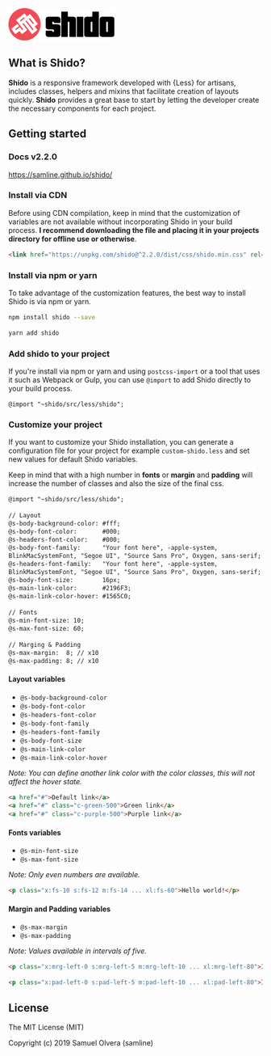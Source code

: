 [![image](https://github.com/samline/shido/raw/master/shido.png)](<https://samline.github.io/shido>)

## What is Shido?
**Shido** is a responsive framework developed with {Less} for artisans, includes classes, helpers and mixins that facilitate creation of layouts quickly. **Shido** provides a great base to start by letting the developer create the necessary components for each project.

## Getting started

### Docs v2.2.0
<https://samline.github.io/shido/>

### Install via CDN
Before using CDN compilation, keep in mind that the customization of variables are not available without incorporating Shido in your build process. **I recommend downloading the file and placing it in your projects directory for offline use or otherwise**.

```html
<link href="https://unpkg.com/shido@^2.2.0/dist/css/shido.min.css" rel="stylesheet">
```

### Install via npm or yarn
To take advantage of the customization features, the best way to install Shido is via npm or yarn.

```bash
npm install shido --save
```
```bash
yarn add shido
```

### Add shido to your project
If you're install via npm or yarn and using `postcss-import` or a tool that uses it such as Webpack or Gulp, you can use `@import` to add Shido directly to your build process.

```less
@import "~shido/src/less/shido";
```

### Customize your project
If you want to customize your Shido installation, you can generate a configuration file for your project for example `custom-shido.less` and set new values for default Shido variables.

Keep in mind that with a high number in **fonts** or **margin** and **padding** will increase the number of classes and also the size of the final css.

```less
@import "~shido/src/less/shido";

// Layout
@s-body-background-color: #fff;
@s-body-font-color:       #000;
@s-headers-font-color:    #000;
@s-body-font-family:      "Your font here", -apple-system, BlinkMacSystemFont, "Segoe UI", "Source Sans Pro", Oxygen, sans-serif;
@s-headers-font-family:   "Your font here", -apple-system, BlinkMacSystemFont, "Segoe UI", "Source Sans Pro", Oxygen, sans-serif;
@s-body-font-size:        16px;
@s-main-link-color:       #2196F3;
@s-main-link-color-hover: #1565C0;

// Fonts
@s-min-font-size: 10;
@s-max-font-size: 60;

// Marging & Padding
@s-max-margin:  8; // x10
@s-max-padding: 8; // x10
```

#### Layout variables
- `@s-body-background-color`
- `@s-body-font-color`
- `@s-headers-font-color`
- `@s-body-font-family`
- `@s-headers-font-family`
- `@s-body-font-size`
- `@s-main-link-color`
- `@s-main-link-color-hover`

*Note: You can define another link color with the color classes, this will not affect the hover state.*

```html
<a href="#">Default link</a>
<a href="#" class="c-green-500">Green link</a>
<a href="#" class="c-purple-500">Purple link</a>
```

#### Fonts variables
- `@s-min-font-size`
- `@s-max-font-size`

*Note: Only even numbers are available.*

```html
<p class="x:fs-10 s:fs-12 m:fs-14 ... xl:fs-60">Hello world!</p>
```

#### Margin and Padding variables
- `@s-max-margin`
- `@s-max-padding `

*Note: Values available in intervals of five.*

```html
<p class="x:mrg-left-0 s:mrg-left-5 m:mrg-left-10 ... xl:mrg-left-80">I have margin classes!</p>
```
```html
<p class="x:pad-left-0 s:pad-left-5 m:pad-left-10 ... xl:pad-left-80">I have padding classes!</p>
```

## License
The MIT License (MIT)

Copyright (c) 2019 Samuel Olvera (samline)
